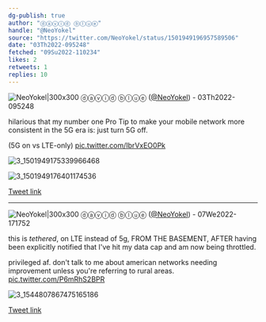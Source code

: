 ```yaml
---
dg-publish: true
author: "ⓓⓐⓥⓘⓓ ⓑⓛⓤⓔ"
handle: "@NeoYokel"
source: "https://twitter.com/NeoYokel/status/1501949196957589506"
date: "03Th2022-095248"
fetched: "09Su2022-110234"
likes: 2
retweets: 1
replies: 10
---
```

![NeoYokel|300x300](media/48932450-xKb_gcmr_normal.jpg)
ⓓⓐⓥⓘⓓ ⓑⓛⓤⓔ ([@NeoYokel](https://twitter.com/NeoYokel)) - 03Th2022-095248

hilarious that my number one Pro Tip to make your mobile network more consistent in the 5G era is: just turn 5G off. 

(5G on vs LTE-only) [pic.twitter.com/IbrVxEO0Pk](https://twitter.com/NeoYokel/status/1501949196957589506/photo/1)

![3_1501949175339966468](media/3_1501949175339966468.jpg)

![3_1501949176401174536](media/3_1501949176401174536.jpg)

[Tweet link](https://twitter.com/NeoYokel/status/1501949196957589506)

---

![NeoYokel|300x300](media/48932450-xKb_gcmr_normal.jpg)
ⓓⓐⓥⓘⓓ ⓑⓛⓤⓔ ([@NeoYokel](https://twitter.com/NeoYokel)) - 07We2022-171752

this is *tethered*, on LTE instead of 5g, FROM THE BASEMENT, AFTER having been explicitly notified that I've hit my data cap and am now being throttled.

privileged af. don't talk to me about american networks needing improvement unless you're referring to rural areas. [pic.twitter.com/P6mRhS2BPR](https://twitter.com/NeoYokel/status/1544807873166950400/photo/1)

![3_1544807867475165186](media/3_1544807867475165186.jpg)

[Tweet link](https://twitter.com/NeoYokel/status/1544807873166950400)